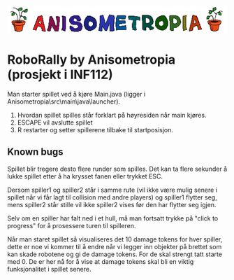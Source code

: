 ![image info](assets/anisometropia.png)

# RoboRally by Anisometropia (prosjekt i INF112)

Man starter spillet ved å kjøre Main.java (ligger i Anisometropia\src\main\java\launcher).
1. Hvordan spillet spilles står forklart på høyresiden når main kjøres.
2. ESCAPE vil avslutte spillet
3. R restarter og setter spillerene tilbake til startposisjon.



## Known bugs
Spillet blir tregere desto flere runder som spilles. Det kan ta flere sekunder å lukke spillet etter
å ha krysset fanen eller trykket ESC.

Dersom spiller1 og spiller2 står i samme rute (vil ikke være mulig senere i spillet når vi får 
lagt til collision med andre players) og spiller1 flytter seg, mens spiller2 står stille
vil ikke spiller2 vises før den har flytter seg igjen.

Selv om en spiller har falt ned i et hull, må man fortsatt trykke på "click to progress" for
å prosessere turen til spilleren.

Når man staret spillet så visualiseres det 10 damage tokens for hver spiller, dette er noe vi 
kommer til å endre når vi legger inn objekter på brettet som kan skade robotene og gi de 
damage tokens. For de skal strengt tatt starte med 0. De er her nå for å vise at damage tokens
skal bli en viktig funksjonalitet i spillet senere. 
